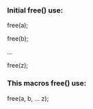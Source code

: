 ### Initial free() use:

free(a);

free(b);

...

free(z);

### This macros free() use:

free(a, b, ... z);

